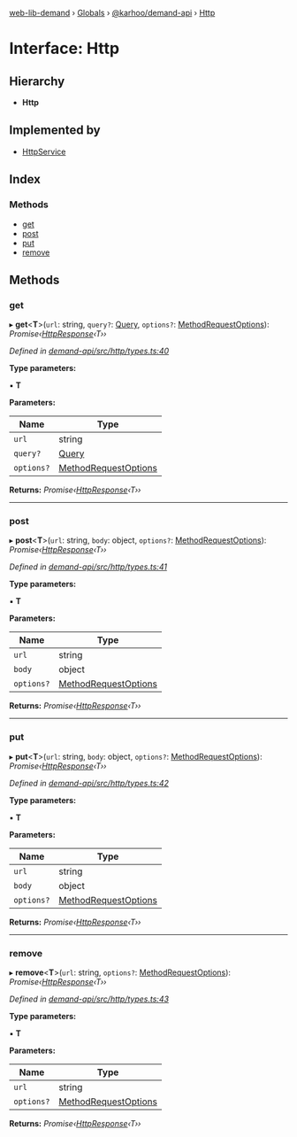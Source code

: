 [web-lib-demand](../README.md) › [Globals](../globals.md) › [@karhoo/demand-api](../modules/_karhoo_demand_api.md) › [Http](_karhoo_demand_api.http.md)

# Interface: Http

## Hierarchy

- **Http**

## Implemented by

- [HttpService](../classes/_karhoo_demand_api.httpservice.md)

## Index

### Methods

- [get](_karhoo_demand_api.http.md#get)
- [post](_karhoo_demand_api.http.md#post)
- [put](_karhoo_demand_api.http.md#put)
- [remove](_karhoo_demand_api.http.md#remove)

## Methods

### get

▸ **get**<**T**>(`url`: string, `query?`: [Query](../modules/_karhoo_demand_api.md#query), `options?`: [MethodRequestOptions](../modules/_karhoo_demand_api.md#methodrequestoptions)): _Promise‹[HttpResponse](../modules/_karhoo_demand_api.md#httpresponse)‹T››_

_Defined in [demand-api/src/http/types.ts:40](https://github.com/karhoo/web-lib-demand/blob/ac75fec/packages/demand-api/src/http/types.ts#L40)_

**Type parameters:**

▪ **T**

**Parameters:**

| Name       | Type                                                                          |
| ---------- | ----------------------------------------------------------------------------- |
| `url`      | string                                                                        |
| `query?`   | [Query](../modules/_karhoo_demand_api.md#query)                               |
| `options?` | [MethodRequestOptions](../modules/_karhoo_demand_api.md#methodrequestoptions) |

**Returns:** _Promise‹[HttpResponse](../modules/_karhoo_demand_api.md#httpresponse)‹T››_

---

### post

▸ **post**<**T**>(`url`: string, `body`: object, `options?`: [MethodRequestOptions](../modules/_karhoo_demand_api.md#methodrequestoptions)): _Promise‹[HttpResponse](../modules/_karhoo_demand_api.md#httpresponse)‹T››_

_Defined in [demand-api/src/http/types.ts:41](https://github.com/karhoo/web-lib-demand/blob/ac75fec/packages/demand-api/src/http/types.ts#L41)_

**Type parameters:**

▪ **T**

**Parameters:**

| Name       | Type                                                                          |
| ---------- | ----------------------------------------------------------------------------- |
| `url`      | string                                                                        |
| `body`     | object                                                                        |
| `options?` | [MethodRequestOptions](../modules/_karhoo_demand_api.md#methodrequestoptions) |

**Returns:** _Promise‹[HttpResponse](../modules/_karhoo_demand_api.md#httpresponse)‹T››_

---

### put

▸ **put**<**T**>(`url`: string, `body`: object, `options?`: [MethodRequestOptions](../modules/_karhoo_demand_api.md#methodrequestoptions)): _Promise‹[HttpResponse](../modules/_karhoo_demand_api.md#httpresponse)‹T››_

_Defined in [demand-api/src/http/types.ts:42](https://github.com/karhoo/web-lib-demand/blob/ac75fec/packages/demand-api/src/http/types.ts#L42)_

**Type parameters:**

▪ **T**

**Parameters:**

| Name       | Type                                                                          |
| ---------- | ----------------------------------------------------------------------------- |
| `url`      | string                                                                        |
| `body`     | object                                                                        |
| `options?` | [MethodRequestOptions](../modules/_karhoo_demand_api.md#methodrequestoptions) |

**Returns:** _Promise‹[HttpResponse](../modules/_karhoo_demand_api.md#httpresponse)‹T››_

---

### remove

▸ **remove**<**T**>(`url`: string, `options?`: [MethodRequestOptions](../modules/_karhoo_demand_api.md#methodrequestoptions)): _Promise‹[HttpResponse](../modules/_karhoo_demand_api.md#httpresponse)‹T››_

_Defined in [demand-api/src/http/types.ts:43](https://github.com/karhoo/web-lib-demand/blob/ac75fec/packages/demand-api/src/http/types.ts#L43)_

**Type parameters:**

▪ **T**

**Parameters:**

| Name       | Type                                                                          |
| ---------- | ----------------------------------------------------------------------------- |
| `url`      | string                                                                        |
| `options?` | [MethodRequestOptions](../modules/_karhoo_demand_api.md#methodrequestoptions) |

**Returns:** _Promise‹[HttpResponse](../modules/_karhoo_demand_api.md#httpresponse)‹T››_
